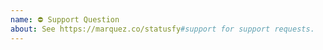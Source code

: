 ```yaml
---
name: ⛔️ Support Question
about: See https://marquez.co/statusfy#support for support requests.
---
```


<!-- Please ask questions via following several ways. -->

<!-- Community Support: Using the Discussions Section https://github.com/juliomrqz/statusfy/discussions -->
<!-- Professional Support: This project is sponsored by Julio Marquez. If you require Professional Assistance on your project(s), please contact me at https://marquez.co/statusfy#support. -->
